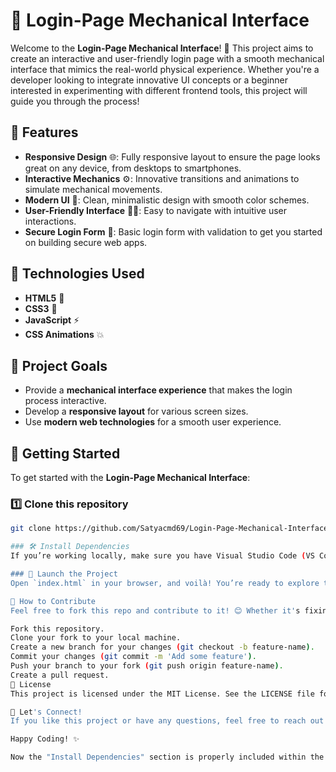 # 🚀 Login-Page Mechanical Interface

Welcome to the **Login-Page Mechanical Interface**! 🎉 This project aims to create an interactive and user-friendly login page with a smooth mechanical interface that mimics the real-world physical experience. Whether you're a developer looking to integrate innovative UI concepts or a beginner interested in experimenting with different frontend tools, this project will guide you through the process!

## 📌 Features

- **Responsive Design** 🌐: Fully responsive layout to ensure the page looks great on any device, from desktops to smartphones.
- **Interactive Mechanics** ⚙️: Innovative transitions and animations to simulate mechanical movements.
- **Modern UI** 🎨: Clean, minimalistic design with smooth color schemes.
- **User-Friendly Interface** 🧑‍💻: Easy to navigate with intuitive user interactions.
- **Secure Login Form** 🔐: Basic login form with validation to get you started on building secure web apps.

## 🔧 Technologies Used

- **HTML5** 📝
- **CSS3** 🎨
- **JavaScript** ⚡
- **CSS Animations** 💥

## 🎯 Project Goals

- Provide a **mechanical interface experience** that makes the login process interactive.
- Develop a **responsive layout** for various screen sizes.
- Use **modern web technologies** for a smooth user experience.

## 🚀 Getting Started

To get started with the **Login-Page Mechanical Interface**:

### 1️⃣ Clone this repository
```bash
git clone https://github.com/Satyacmd69/Login-Page-Mechanical-Interface.git

### 🛠 Install Dependencies
If you’re working locally, make sure you have Visual Studio Code (VS Code) installed, along with a browser to test the page. Simply clone the repository, and you're good to go!

### 🚀 Launch the Project
Open `index.html` in your browser, and voilà! You’re ready to explore the project.

🧩 How to Contribute
Feel free to fork this repo and contribute to it! 😊 Whether it's fixing bugs, adding features, or improving the design, your contributions are welcome.

Fork this repository.
Clone your fork to your local machine.
Create a new branch for your changes (git checkout -b feature-name).
Commit your changes (git commit -m 'Add some feature').
Push your branch to your fork (git push origin feature-name).
Create a pull request.
🔄 License
This project is licensed under the MIT License. See the LICENSE file for more details.

👋 Let's Connect!
If you like this project or have any questions, feel free to reach out! Let's make the web more interactive, one page at a time. 😊

Happy Coding! ✨

Now the "Install Dependencies" section is properly included within the rest of the code! Let me know if you need anything else!
